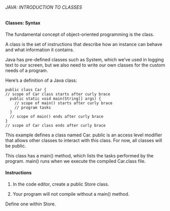 ###### JAVA: INTRODUCTION TO CLASSES

#### Classes: Syntax

The fundamental concept of object-oriented programming is the class.

A class is the set of instructions that describe how an instance can behave and what information it contains.

Java has pre-defined classes such as System, which we’ve used in logging text to our screen, but we also need to write our own classes for the custom needs of a program.

Here’s a definition of a Java class:
```
public class Car {
// scope of Car class starts after curly brace
  public static void main(String[] args) {
    // scope of main() starts after curly brace
    // program tasks
  }
  // scope of main() ends after curly brace
}
// scope of Car class ends after curly brace
```

This example defines a class named Car. public is an access level modifier that allows other classes to interact with this class. For now, all classes will be public.

This class has a main() method, which lists the tasks performed by the program. main() runs when we execute the compiled Car.class file.

#### Instructions

1. In the code editor, create a public Store class.

2. Your program will not compile without a main() method.

Define one within Store.